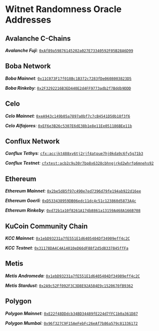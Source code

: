 # Witnet Randomness Oracle Addresses

## Avalanche C-Chains
***Avalanche Fuji**:* [`0xAf89a59876145202a027E73340592F05B28A6D99`](https://testnet.snowtrace.io/address/0xAf89a59876145202a027E73340592F05B28A6D99)

## Boba Network

***Boba Mainnet**:* [`0x11C073F17f018Bc1B372c7283fDe0608003823D5`](https://blockexplorer.boba.network/address/0x11C073F17f018Bc1B372c7283fDe0608003823D5)

***Boba Rinkeby**:* [`0x2F3292216B3ED440E2d4FF9773adb2f7Bddb9DDD`](https://blockexplorer.rinkeby.boba.network/address/0x2F3292216B3ED440E2d4FF9773adb2f7Bddb9DDD)

## Celo

***Celo Mainnet**:* [`0xeA943c149b05a7897a0bf7c7cB4541D50b18f3f6`](https://explorer.celo.org/address/0xeA943c149b05a7897a0bf7c7cB4541D50b18f3f6)

***Celo Alfajores**:* [`0xEF6e3B26c5307E6dE38b1e8e11Ee051186BEe11b`](https://alfajores-blockscout.celo-testnet.org/address/0xEF6e3B26c5307E6dE38b1e8e11Ee051186BEe11b)

## Conflux Network

***Conflux Tethys**:* [`cfx:accjkt488xy6tj2rjf4atpue7hj0kda9c6fy5g71b3`](https://confluxscan.io/address/cfx:accjkt488xy6tj2rjf4atpue7hj0kda9c6fy5g71b3)

***Conflux Testnet**:* [`cfxtest:acb2c9u30r7bp8x6328cbhngjrkd2whrfp6mnehs92`](https://testnet.confluxscan.io/address/cfxtest:acb2c9u30r7bp8x6328cbhngjrkd2whrfp6mnehs92)

## Ethereum 

***Ethereum Mainnet**:* [`0x2be5d85f97c490e7ed7396d79fe194ab922d16ee`](https://etherscan.io/address/0x2be5d85f97c490e7ed7396d79fe194ab922d16ee)

***Ethereum Goerli**:* [`0xD533438959DB06edc11dc4c51c123860d5873A4c`](https://goerli.etherscan.io/address/0xD533438959DB06edc11dc4c51c123860d5873A4c)

***Ethereum Rinkeby**:* [`0xd72b1a10f8261A174b8861a13159A468A166B708`](https://rinkeby.etherscan.io/address/0xd72b1a10f8261A174b8861a13159A468A166B708)

## KuCoin Community Chain

***KCC Mainnet**:* [`0x1ebD93231a7fE551E1d6405404Df34909eff4c2C`](https://scan.kcc.io/address/0x1ebD93231a7fE551E1d6405404Df34909eff4c2C)

***KCC Testnet**:* [`0x31178DA4C4A14010eD66dF88f2d5d8337845ffFa`](https://scan-testnet.kcc.network/address/0x31178DA4C4A14010eD66dF88f2d5d8337845ffFa)

## Metis

***Metis Andromeda**:* [`0x1ebD93231a7fE551E1d6405404Df34909eff4c2C`](https://andromeda-explorer.metis.io/address/0x1ebD93231a7fE551E1d6405404Df34909eff4c2C)

***Metis Stardust**:* [`0x2A9c52Ff092F3C3D8E92A584E9c1520670fB9362`](https://stardust-explorer.metis.io/address/0x2A9c52Ff092F3C3D8E92A584E9c1520670fB9362)

## Polygon

***Polygon Mainnet**:* [`0xE22f48DDdcb34BD34489fE224d7fFC1b0a361D87`](https://polygonscan.com/address/0xE22f48DDdcb34BD34489fE224d7fFC1b0a361D87)

***Polygon Mumbai**:* [`0x96f327C9F15AeFebFc26eAf7b86a579c81336172`](https://mumbai.polygonscan.com/address/0x96f327C9F15AeFebFc26eAf7b86a579c81336172)

